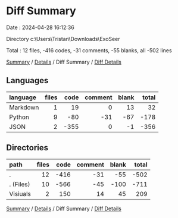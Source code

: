 # Diff Summary

Date : 2024-04-28 16:12:36

Directory c:\\Users\\Tristan\\Downloads\\ExoSeer

Total : 12 files,  -416 codes, -31 comments, -55 blanks, all -502 lines

[Summary](results.md) / [Details](details.md) / Diff Summary / [Diff Details](diff-details.md)

## Languages
| language | files | code | comment | blank | total |
| :--- | ---: | ---: | ---: | ---: | ---: |
| Markdown | 1 | 19 | 0 | 13 | 32 |
| Python | 9 | -80 | -31 | -67 | -178 |
| JSON | 2 | -355 | 0 | -1 | -356 |

## Directories
| path | files | code | comment | blank | total |
| :--- | ---: | ---: | ---: | ---: | ---: |
| . | 12 | -416 | -31 | -55 | -502 |
| . (Files) | 10 | -566 | -45 | -100 | -711 |
| Visiuals | 2 | 150 | 14 | 45 | 209 |

[Summary](results.md) / [Details](details.md) / Diff Summary / [Diff Details](diff-details.md)